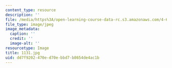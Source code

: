 ```yaml
---
content_type: resource
description: ''
file: /media/https%3A/open-learning-course-data-rc.s3.amazonaws.com/4-614-religious-architecture-and-islamic-cultures-fall-2002/dd7f9202470ed70ebbd7b8654de4ac1b_1131.jpg
file_type: image/jpeg
image_metadata:
  caption: ''
  credit: ''
  image-alt: ''
resourcetype: Image
title: 1131.jpg
uid: dd7f9202-470e-d70e-bbd7-b8654de4ac1b
---
```


